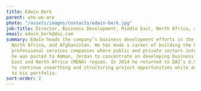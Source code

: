 ```yaml
---
title: Edwin Berk
parent: who-we-are
photo: "/assets/images/contacts/edwin-berk.jpg"
job-title: Director, Business Development, Middle East, North Africa, and Afghanistan
email: edwin_berk@dai.com
summary: Edwin heads the company’s business development efforts in the Middle East,
  North Africa, and Afghanistan. He has made a career of building the businesses of
  professional services companies where public and private sectors intersect. In 2012,
  he was posted to Amman, Jordan to concentrate on developing business in the Middle
  East and North Africa (MENA) region. In 2014 he returned to DAI’s U.S. headquarters
  to continue unearthing and structuring project opportunities while adding Afghanistan
  to his portfolio.
sort-order: 2
---
```


